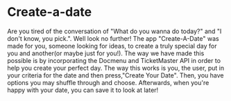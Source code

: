 # Create-a-date

Are you tired of the conversation of "What do you wanna do today?" and "I don't know, you pick.". Well look no further! The app "Create-A-Date" was made for you, someone looking for ideas, to create a truly special day for you and another(or maybe just for you!). The way we have made this possible is by incorporating the Docmenu and TicketMaster API in order to help you create your perfect day. The way this works is you, the user, put in your criteria for the date and then press,"Create Your Date". Then, you have options you may shuffle through and choose. Afterwards, when you're happy with your date, you can save it to look at later! 
